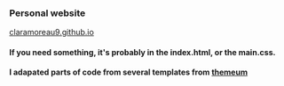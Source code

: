 ### Personal website 
[claramoreau9.github.io](https://claramoreau9.github.io/)

#### If you need something, it's probably in the index.html, or the main.css.
#### I adapated parts of code from several templates from [themeum](https://www.themeum.com/)
